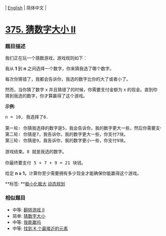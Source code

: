 | [English](README_EN.md) | 简体中文 |

# [375. 猜数字大小 II](https://leetcode-cn.com/problems/guess-number-higher-or-lower-ii)
 ### 题目描述
<p>我们正在玩一个猜数游戏，游戏规则如下：</p>

<p>我从&nbsp;<strong>1&nbsp;</strong>到 <strong>n</strong> 之间选择一个数字，你来猜我选了哪个数字。</p>

<p>每次你猜错了，我都会告诉你，我选的数字比你的大了或者小了。</p>

<p>然而，当你猜了数字 x 并且猜错了的时候，你需要支付金额为 x 的现金。直到你猜到我选的数字，你才算赢得了这个游戏。</p>

<p><strong>示例:</strong></p>

<pre>n = 10, 我选择了8.

第一轮: 你猜我选择的数字是5，我会告诉你，我的数字更大一些，然后你需要支付5块。
第二轮: 你猜是7，我告诉你，我的数字更大一些，你支付7块。
第三轮: 你猜是9，我告诉你，我的数字更小一些，你支付9块。

游戏结束。8 就是我选的数字。

你最终要支付 5 + 7 + 9 = 21 块钱。
</pre>

<p>给定&nbsp;<strong>n &ge; 1，</strong>计算你至少需要拥有多少现金才能确保你能赢得这个游戏。</p>

**标签:	**[极小化极大](https://leetcode-cn.com/tag/minimax) [动态规划](https://leetcode-cn.com/tag/dynamic-programming) 
 ### 相似题目
- 中等:	[翻转游戏 II](https://leetcode-cn.com/problems/flip-game-ii) 
- 简单:	[猜数字大小](https://leetcode-cn.com/problems/guess-number-higher-or-lower) 
- 中等:	[我能赢吗](https://leetcode-cn.com/problems/can-i-win) 
- 中等:	[找到 K 个最接近的元素](https://leetcode-cn.com/problems/find-k-closest-elements) 
